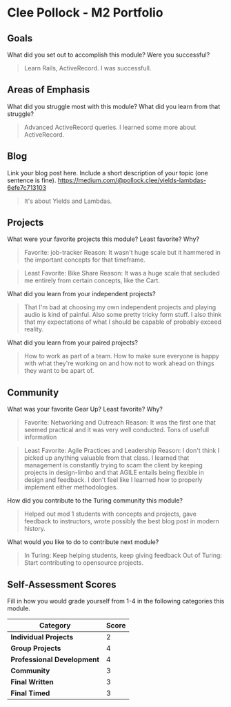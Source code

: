 # Clee Pollock - M2 Portfolio

## Goals
What did you set out to accomplish this module? Were you successful?
> Learn Rails, ActiveRecord. I was successfull.

## Areas of Emphasis

What did you struggle most with this module? What did you learn from that struggle?
> Advanced ActiveRecord queries. I learned some more about ActiveRecord.

## Blog

Link your blog post here. Include a short description of your topic (one sentence is fine).
https://medium.com/@pollock.clee/yields-lambdas-6efe7c713103
> It's about Yields and Lambdas.
## Projects

What were your favorite projects this module? Least favorite? Why?
>Favorite: job-tracker
>Reason: It wasn't huge scale but it hammered in the important concepts for that timeframe.

>Least Favorite: Bike Share
>Reason: It was a huge scale that secluded me entirely from certain concepts, like the Cart.

What did you learn from your independent projects?
>That I'm bad at choosing my own independent projects and playing audio is kind of painful. Also some pretty tricky form stuff. I also think that my expectations of what I should be capable of probably exceed reality.

What did you learn from your paired projects?
>How to work as part of a team. How to make sure everyone is happy with what they're working on and how not to work ahead on things they want to be apart of.

## Community

What was your favorite Gear Up? Least favorite? Why?
>Favorite: Networking and Outreach
>Reason: It was the first one that seemed practical and it was very well conducted. Tons of usefull information

>Least Favorite: Agile Practices and Leadership
>Reason: I don't think I picked up anything valuable from that class. I learned that management is constantly trying to scam the client by keeping projects in design-limbo and that AGILE entails being flexible in design and feedback. I don't feel like I learned how to properly implement either methodologies.

How did you contribute to the Turing community this module?
>Helped out mod 1 students with concepts and projects, gave feedback to instructors, wrote possibly the best blog post in modern history.

What would you like to do to contribute next module?
>In Turing: Keep helping students, keep giving feedback
>Out of Turing: Start contributing to opensource projects.

## Self-Assessment Scores

Fill in how you would grade yourself from 1-4 in the following categories this module.

| Category                     | Score |
| -----------------------------| ----- |
| **Individual Projects**      |   2   |
| **Group Projects**           |   4   |
| **Professional Development** |   4   |
| **Community**                |   3   |
| **Final Written**            |   3   |
| **Final Timed**              |   3   |
